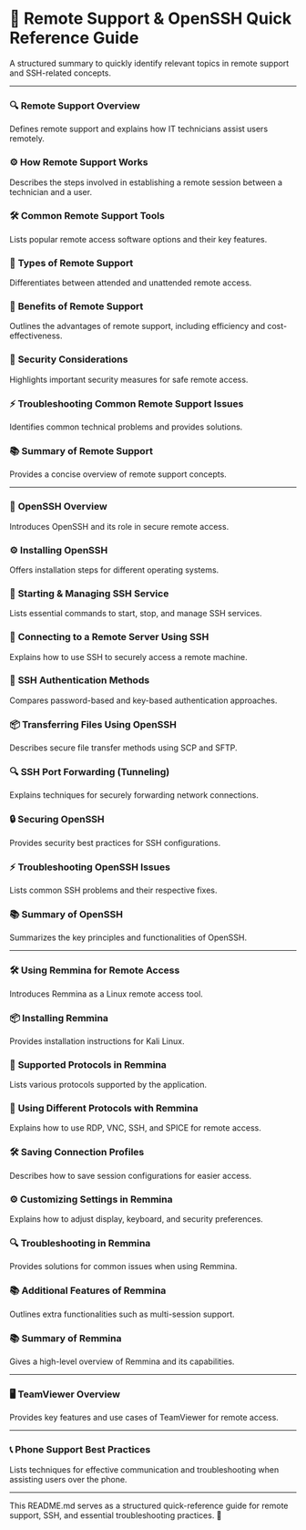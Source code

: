 # 🧰 Remote Support & OpenSSH Quick Reference Guide

A structured summary to quickly identify relevant topics in remote support and SSH-related concepts.

---

### 🔍 **Remote Support Overview**
Defines remote support and explains how IT technicians assist users remotely.

### ⚙️ **How Remote Support Works**
Describes the steps involved in establishing a remote session between a technician and a user.

### 🛠 **Common Remote Support Tools**
Lists popular remote access software options and their key features.

### 🧱 **Types of Remote Support**
Differentiates between attended and unattended remote access.

### 🌟 **Benefits of Remote Support**
Outlines the advantages of remote support, including efficiency and cost-effectiveness.

### 🔐 **Security Considerations**
Highlights important security measures for safe remote access.

### ⚡ **Troubleshooting Common Remote Support Issues**
Identifies common technical problems and provides solutions.

### 📚 **Summary of Remote Support**
Provides a concise overview of remote support concepts.

---

### 🧰 **OpenSSH Overview**
Introduces OpenSSH and its role in secure remote access.

### ⚙️ **Installing OpenSSH**
Offers installation steps for different operating systems.

### 🚀 **Starting & Managing SSH Service**
Lists essential commands to start, stop, and manage SSH services.

### 🔄 **Connecting to a Remote Server Using SSH**
Explains how to use SSH to securely access a remote machine.

### 🔐 **SSH Authentication Methods**
Compares password-based and key-based authentication approaches.

### 📦 **Transferring Files Using OpenSSH**
Describes secure file transfer methods using SCP and SFTP.

### 🔍 **SSH Port Forwarding (Tunneling)**
Explains techniques for securely forwarding network connections.

### 🔒 **Securing OpenSSH**
Provides security best practices for SSH configurations.

### ⚡ **Troubleshooting OpenSSH Issues**
Lists common SSH problems and their respective fixes.

### 📚 **Summary of OpenSSH**
Summarizes the key principles and functionalities of OpenSSH.

---

### 🛠 **Using Remmina for Remote Access**
Introduces Remmina as a Linux remote access tool.

### 📦 **Installing Remmina**
Provides installation instructions for Kali Linux.

### 🔄 **Supported Protocols in Remmina**
Lists various protocols supported by the application.

### 🚀 **Using Different Protocols with Remmina**
Explains how to use RDP, VNC, SSH, and SPICE for remote access.

### 🛠 **Saving Connection Profiles**
Describes how to save session configurations for easier access.

### ⚙️ **Customizing Settings in Remmina**
Explains how to adjust display, keyboard, and security preferences.

### 🔍 **Troubleshooting in Remmina**
Provides solutions for common issues when using Remmina.

### 📚 **Additional Features of Remmina**
Outlines extra functionalities such as multi-session support.

### 📚 **Summary of Remmina**
Gives a high-level overview of Remmina and its capabilities.

---

### 🖥️ **TeamViewer Overview**
Provides key features and use cases of TeamViewer for remote access.

---

### 📞 **Phone Support Best Practices**
Lists techniques for effective communication and troubleshooting when assisting users over the phone.

---

This README.md serves as a structured quick-reference guide for remote support, SSH, and essential troubleshooting practices. 🚀
